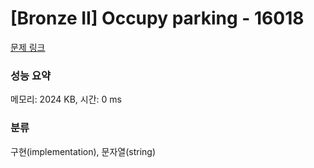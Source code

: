 # [Bronze II] Occupy parking - 16018 

[문제 링크](https://www.acmicpc.net/problem/16018) 

### 성능 요약

메모리: 2024 KB, 시간: 0 ms

### 분류

구현(implementation), 문자열(string)

